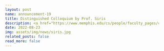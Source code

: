 ```yaml
---
layout: post
name: announcement-19
title: Distinguished Colloquium by Prof. Siris
description: <a href="https://www.memphis.edu/cs/people/faculty_pages/christos-papadopoulos.php">Christos</a> and Weizi co-hosted <a href="https://www2.aueb.gr/users/vsiris/">Prof. Siris</a> from the <a href="https://www.aueb.gr/en">Athens University of Economics and Business (AUEB)</a>, who gave a talk titled “New results on Decentralized Identifiers and their application to the Internet of Things and Content Delivery” for the distinguished colloquium series of the CS department at UofM.
date: 2022-08-23
img: assets/img/news/siris.jpg 
related_posts: false
read_more: false 
---
```

